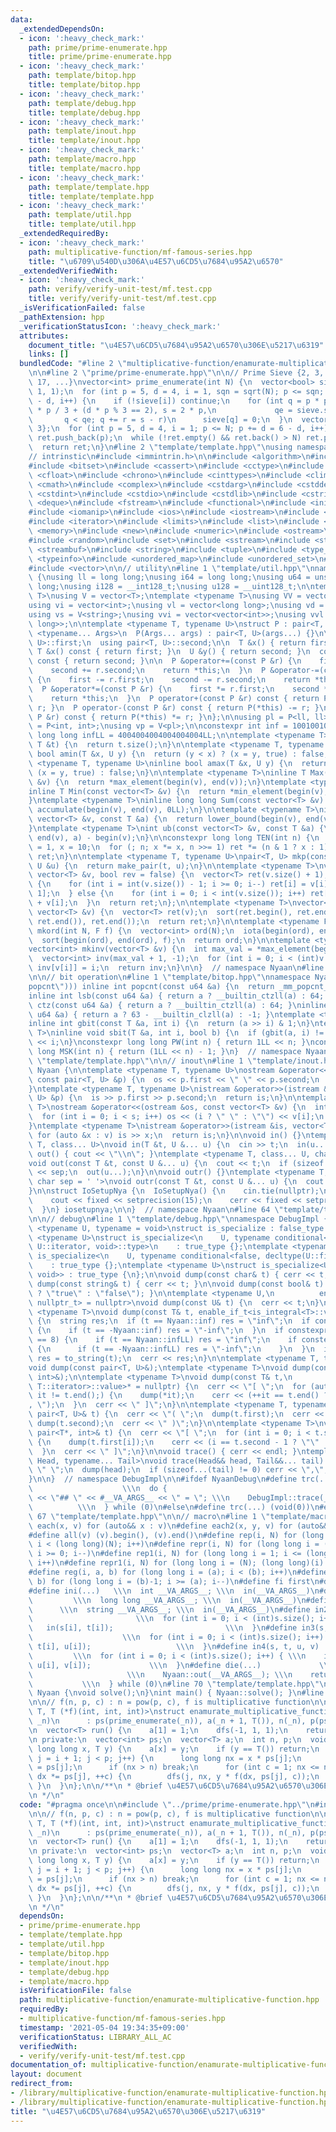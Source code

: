```yaml
---
data:
  _extendedDependsOn:
  - icon: ':heavy_check_mark:'
    path: prime/prime-enumerate.hpp
    title: prime/prime-enumerate.hpp
  - icon: ':heavy_check_mark:'
    path: template/bitop.hpp
    title: template/bitop.hpp
  - icon: ':heavy_check_mark:'
    path: template/debug.hpp
    title: template/debug.hpp
  - icon: ':heavy_check_mark:'
    path: template/inout.hpp
    title: template/inout.hpp
  - icon: ':heavy_check_mark:'
    path: template/macro.hpp
    title: template/macro.hpp
  - icon: ':heavy_check_mark:'
    path: template/template.hpp
    title: template/template.hpp
  - icon: ':heavy_check_mark:'
    path: template/util.hpp
    title: template/util.hpp
  _extendedRequiredBy:
  - icon: ':heavy_check_mark:'
    path: multiplicative-function/mf-famous-series.hpp
    title: "\u6709\u540D\u306A\u4E57\u6CD5\u7684\u95A2\u6570"
  _extendedVerifiedWith:
  - icon: ':heavy_check_mark:'
    path: verify/verify-unit-test/mf.test.cpp
    title: verify/verify-unit-test/mf.test.cpp
  _isVerificationFailed: false
  _pathExtension: hpp
  _verificationStatusIcon: ':heavy_check_mark:'
  attributes:
    document_title: "\u4E57\u6CD5\u7684\u95A2\u6570\u306E\u5217\u6319"
    links: []
  bundledCode: "#line 2 \"multiplicative-function/enamurate-multiplicative-function.hpp\"\
    \n\n#line 2 \"prime/prime-enumerate.hpp\"\n\n// Prime Sieve {2, 3, 5, 7, 11, 13,\
    \ 17, ...}\nvector<int> prime_enumerate(int N) {\n  vector<bool> sieve(N / 3 +\
    \ 1, 1);\n  for (int p = 5, d = 4, i = 1, sqn = sqrt(N); p <= sqn; p += d = 6\
    \ - d, i++) {\n    if (!sieve[i]) continue;\n    for (int q = p * p / 3, r = d\
    \ * p / 3 + (d * p % 3 == 2), s = 2 * p,\n             qe = sieve.size();\n  \
    \       q < qe; q += r = s - r)\n      sieve[q] = 0;\n  }\n  vector<int> ret{2,\
    \ 3};\n  for (int p = 5, d = 4, i = 1; p <= N; p += d = 6 - d, i++)\n    if (sieve[i])\
    \ ret.push_back(p);\n  while (!ret.empty() && ret.back() > N) ret.pop_back();\n\
    \  return ret;\n}\n#line 2 \"template/template.hpp\"\nusing namespace std;\n\n\
    // intrinstic\n#include <immintrin.h>\n\n#include <algorithm>\n#include <array>\n\
    #include <bitset>\n#include <cassert>\n#include <cctype>\n#include <cfenv>\n#include\
    \ <cfloat>\n#include <chrono>\n#include <cinttypes>\n#include <climits>\n#include\
    \ <cmath>\n#include <complex>\n#include <cstdarg>\n#include <cstddef>\n#include\
    \ <cstdint>\n#include <cstdio>\n#include <cstdlib>\n#include <cstring>\n#include\
    \ <deque>\n#include <fstream>\n#include <functional>\n#include <initializer_list>\n\
    #include <iomanip>\n#include <ios>\n#include <iostream>\n#include <istream>\n\
    #include <iterator>\n#include <limits>\n#include <list>\n#include <map>\n#include\
    \ <memory>\n#include <new>\n#include <numeric>\n#include <ostream>\n#include <queue>\n\
    #include <random>\n#include <set>\n#include <sstream>\n#include <stack>\n#include\
    \ <streambuf>\n#include <string>\n#include <tuple>\n#include <type_traits>\n#include\
    \ <typeinfo>\n#include <unordered_map>\n#include <unordered_set>\n#include <utility>\n\
    #include <vector>\n\n// utility\n#line 1 \"template/util.hpp\"\nnamespace Nyaan\
    \ {\nusing ll = long long;\nusing i64 = long long;\nusing u64 = unsigned long\
    \ long;\nusing i128 = __int128_t;\nusing u128 = __uint128_t;\n\ntemplate <typename\
    \ T>\nusing V = vector<T>;\ntemplate <typename T>\nusing VV = vector<vector<T>>;\n\
    using vi = vector<int>;\nusing vl = vector<long long>;\nusing vd = V<double>;\n\
    using vs = V<string>;\nusing vvi = vector<vector<int>>;\nusing vvl = vector<vector<long\
    \ long>>;\n\ntemplate <typename T, typename U>\nstruct P : pair<T, U> {\n  template\
    \ <typename... Args>\n  P(Args... args) : pair<T, U>(args...) {}\n\n  using pair<T,\
    \ U>::first;\n  using pair<T, U>::second;\n\n  T &x() { return first; }\n  const\
    \ T &x() const { return first; }\n  U &y() { return second; }\n  const U &y()\
    \ const { return second; }\n\n  P &operator+=(const P &r) {\n    first += r.first;\n\
    \    second += r.second;\n    return *this;\n  }\n  P &operator-=(const P &r)\
    \ {\n    first -= r.first;\n    second -= r.second;\n    return *this;\n  }\n\
    \  P &operator*=(const P &r) {\n    first *= r.first;\n    second *= r.second;\n\
    \    return *this;\n  }\n  P operator+(const P &r) const { return P(*this) +=\
    \ r; }\n  P operator-(const P &r) const { return P(*this) -= r; }\n  P operator*(const\
    \ P &r) const { return P(*this) *= r; }\n};\n\nusing pl = P<ll, ll>;\nusing pi\
    \ = P<int, int>;\nusing vp = V<pl>;\n\nconstexpr int inf = 1001001001;\nconstexpr\
    \ long long infLL = 4004004004004004004LL;\n\ntemplate <typename T>\nint sz(const\
    \ T &t) {\n  return t.size();\n}\n\ntemplate <typename T, typename U>\ninline\
    \ bool amin(T &x, U y) {\n  return (y < x) ? (x = y, true) : false;\n}\ntemplate\
    \ <typename T, typename U>\ninline bool amax(T &x, U y) {\n  return (x < y) ?\
    \ (x = y, true) : false;\n}\n\ntemplate <typename T>\ninline T Max(const vector<T>\
    \ &v) {\n  return *max_element(begin(v), end(v));\n}\ntemplate <typename T>\n\
    inline T Min(const vector<T> &v) {\n  return *min_element(begin(v), end(v));\n\
    }\ntemplate <typename T>\ninline long long Sum(const vector<T> &v) {\n  return\
    \ accumulate(begin(v), end(v), 0LL);\n}\n\ntemplate <typename T>\nint lb(const\
    \ vector<T> &v, const T &a) {\n  return lower_bound(begin(v), end(v), a) - begin(v);\n\
    }\ntemplate <typename T>\nint ub(const vector<T> &v, const T &a) {\n  return upper_bound(begin(v),\
    \ end(v), a) - begin(v);\n}\n\nconstexpr long long TEN(int n) {\n  long long ret\
    \ = 1, x = 10;\n  for (; n; x *= x, n >>= 1) ret *= (n & 1 ? x : 1);\n  return\
    \ ret;\n}\n\ntemplate <typename T, typename U>\npair<T, U> mkp(const T &t, const\
    \ U &u) {\n  return make_pair(t, u);\n}\n\ntemplate <typename T>\nvector<T> mkrui(const\
    \ vector<T> &v, bool rev = false) {\n  vector<T> ret(v.size() + 1);\n  if (rev)\
    \ {\n    for (int i = int(v.size()) - 1; i >= 0; i--) ret[i] = v[i] + ret[i +\
    \ 1];\n  } else {\n    for (int i = 0; i < int(v.size()); i++) ret[i + 1] = ret[i]\
    \ + v[i];\n  }\n  return ret;\n};\n\ntemplate <typename T>\nvector<T> mkuni(const\
    \ vector<T> &v) {\n  vector<T> ret(v);\n  sort(ret.begin(), ret.end());\n  ret.erase(unique(ret.begin(),\
    \ ret.end()), ret.end());\n  return ret;\n}\n\ntemplate <typename F>\nvector<int>\
    \ mkord(int N, F f) {\n  vector<int> ord(N);\n  iota(begin(ord), end(ord), 0);\n\
    \  sort(begin(ord), end(ord), f);\n  return ord;\n}\n\ntemplate <typename T>\n\
    vector<int> mkinv(vector<T> &v) {\n  int max_val = *max_element(begin(v), end(v));\n\
    \  vector<int> inv(max_val + 1, -1);\n  for (int i = 0; i < (int)v.size(); i++)\
    \ inv[v[i]] = i;\n  return inv;\n}\n\n}  // namespace Nyaan\n#line 58 \"template/template.hpp\"\
    \n\n// bit operation\n#line 1 \"template/bitop.hpp\"\nnamespace Nyaan {\n__attribute__((target(\"\
    popcnt\"))) inline int popcnt(const u64 &a) {\n  return _mm_popcnt_u64(a);\n}\n\
    inline int lsb(const u64 &a) { return a ? __builtin_ctzll(a) : 64; }\ninline int\
    \ ctz(const u64 &a) { return a ? __builtin_ctzll(a) : 64; }\ninline int msb(const\
    \ u64 &a) { return a ? 63 - __builtin_clzll(a) : -1; }\ntemplate <typename T>\n\
    inline int gbit(const T &a, int i) {\n  return (a >> i) & 1;\n}\ntemplate <typename\
    \ T>\ninline void sbit(T &a, int i, bool b) {\n  if (gbit(a, i) != b) a ^= T(1)\
    \ << i;\n}\nconstexpr long long PW(int n) { return 1LL << n; }\nconstexpr long\
    \ long MSK(int n) { return (1LL << n) - 1; }\n}  // namespace Nyaan\n#line 61\
    \ \"template/template.hpp\"\n\n// inout\n#line 1 \"template/inout.hpp\"\nnamespace\
    \ Nyaan {\n\ntemplate <typename T, typename U>\nostream &operator<<(ostream &os,\
    \ const pair<T, U> &p) {\n  os << p.first << \" \" << p.second;\n  return os;\n\
    }\ntemplate <typename T, typename U>\nistream &operator>>(istream &is, pair<T,\
    \ U> &p) {\n  is >> p.first >> p.second;\n  return is;\n}\n\ntemplate <typename\
    \ T>\nostream &operator<<(ostream &os, const vector<T> &v) {\n  int s = (int)v.size();\n\
    \  for (int i = 0; i < s; i++) os << (i ? \" \" : \"\") << v[i];\n  return os;\n\
    }\ntemplate <typename T>\nistream &operator>>(istream &is, vector<T> &v) {\n \
    \ for (auto &x : v) is >> x;\n  return is;\n}\n\nvoid in() {}\ntemplate <typename\
    \ T, class... U>\nvoid in(T &t, U &... u) {\n  cin >> t;\n  in(u...);\n}\n\nvoid\
    \ out() { cout << \"\\n\"; }\ntemplate <typename T, class... U, char sep = ' '>\n\
    void out(const T &t, const U &... u) {\n  cout << t;\n  if (sizeof...(u)) cout\
    \ << sep;\n  out(u...);\n}\n\nvoid outr() {}\ntemplate <typename T, class... U,\
    \ char sep = ' '>\nvoid outr(const T &t, const U &... u) {\n  cout << t;\n  outr(u...);\n\
    }\n\nstruct IoSetupNya {\n  IoSetupNya() {\n    cin.tie(nullptr);\n    ios::sync_with_stdio(false);\n\
    \    cout << fixed << setprecision(15);\n    cerr << fixed << setprecision(7);\n\
    \  }\n} iosetupnya;\n\n}  // namespace Nyaan\n#line 64 \"template/template.hpp\"\
    \n\n// debug\n#line 1 \"template/debug.hpp\"\nnamespace DebugImpl {\n\ntemplate\
    \ <typename U, typename = void>\nstruct is_specialize : false_type {};\ntemplate\
    \ <typename U>\nstruct is_specialize<\n    U, typename conditional<false, typename\
    \ U::iterator, void>::type>\n    : true_type {};\ntemplate <typename U>\nstruct\
    \ is_specialize<\n    U, typename conditional<false, decltype(U::first), void>::type>\n\
    \    : true_type {};\ntemplate <typename U>\nstruct is_specialize<U, enable_if_t<is_integral<U>::value,\
    \ void>> : true_type {\n};\n\nvoid dump(const char& t) { cerr << t; }\n\nvoid\
    \ dump(const string& t) { cerr << t; }\n\nvoid dump(const bool& t) { cerr << (t\
    \ ? \"true\" : \"false\"); }\n\ntemplate <typename U,\n          enable_if_t<!is_specialize<U>::value,\
    \ nullptr_t> = nullptr>\nvoid dump(const U& t) {\n  cerr << t;\n}\n\ntemplate\
    \ <typename T>\nvoid dump(const T& t, enable_if_t<is_integral<T>::value>* = nullptr)\
    \ {\n  string res;\n  if (t == Nyaan::inf) res = \"inf\";\n  if constexpr (is_signed<T>::value)\
    \ {\n    if (t == -Nyaan::inf) res = \"-inf\";\n  }\n  if constexpr (sizeof(T)\
    \ == 8) {\n    if (t == Nyaan::infLL) res = \"inf\";\n    if constexpr (is_signed<T>::value)\
    \ {\n      if (t == -Nyaan::infLL) res = \"-inf\";\n    }\n  }\n  if (res.empty())\
    \ res = to_string(t);\n  cerr << res;\n}\n\ntemplate <typename T, typename U>\n\
    void dump(const pair<T, U>&);\ntemplate <typename T>\nvoid dump(const pair<T*,\
    \ int>&);\n\ntemplate <typename T>\nvoid dump(const T& t,\n          enable_if_t<!is_void<typename\
    \ T::iterator>::value>* = nullptr) {\n  cerr << \"[ \";\n  for (auto it = t.begin();\
    \ it != t.end();) {\n    dump(*it);\n    cerr << (++it == t.end() ? \"\" : \"\
    , \");\n  }\n  cerr << \" ]\";\n}\n\ntemplate <typename T, typename U>\nvoid dump(const\
    \ pair<T, U>& t) {\n  cerr << \"( \";\n  dump(t.first);\n  cerr << \", \";\n \
    \ dump(t.second);\n  cerr << \" )\";\n}\n\ntemplate <typename T>\nvoid dump(const\
    \ pair<T*, int>& t) {\n  cerr << \"[ \";\n  for (int i = 0; i < t.second; i++)\
    \ {\n    dump(t.first[i]);\n    cerr << (i == t.second - 1 ? \"\" : \", \");\n\
    \  }\n  cerr << \" ]\";\n}\n\nvoid trace() { cerr << endl; }\ntemplate <typename\
    \ Head, typename... Tail>\nvoid trace(Head&& head, Tail&&... tail) {\n  cerr <<\
    \ \" \";\n  dump(head);\n  if (sizeof...(tail) != 0) cerr << \",\";\n  trace(forward<Tail>(tail)...);\n\
    }\n\n}  // namespace DebugImpl\n\n#ifdef NyaanDebug\n#define trc(...)        \
    \                    \\\n  do {                                      \\\n    cerr\
    \ << \"## \" << #__VA_ARGS__ << \" = \"; \\\n    DebugImpl::trace(__VA_ARGS__);\
    \          \\\n  } while (0)\n#else\n#define trc(...) (void(0))\n#endif\n#line\
    \ 67 \"template/template.hpp\"\n\n// macro\n#line 1 \"template/macro.hpp\"\n#define\
    \ each(x, v) for (auto&& x : v)\n#define each2(x, y, v) for (auto&& [x, y] : v)\n\
    #define all(v) (v).begin(), (v).end()\n#define rep(i, N) for (long long i = 0;\
    \ i < (long long)(N); i++)\n#define repr(i, N) for (long long i = (long long)(N)-1;\
    \ i >= 0; i--)\n#define rep1(i, N) for (long long i = 1; i <= (long long)(N);\
    \ i++)\n#define repr1(i, N) for (long long i = (N); (long long)(i) > 0; i--)\n\
    #define reg(i, a, b) for (long long i = (a); i < (b); i++)\n#define regr(i, a,\
    \ b) for (long long i = (b)-1; i >= (a); i--)\n#define fi first\n#define se second\n\
    #define ini(...)   \\\n  int __VA_ARGS__; \\\n  in(__VA_ARGS__)\n#define inl(...)\
    \         \\\n  long long __VA_ARGS__; \\\n  in(__VA_ARGS__)\n#define ins(...)\
    \      \\\n  string __VA_ARGS__; \\\n  in(__VA_ARGS__)\n#define in2(s, t)    \
    \                       \\\n  for (int i = 0; i < (int)s.size(); i++) { \\\n \
    \   in(s[i], t[i]);                         \\\n  }\n#define in3(s, t, u)    \
    \                    \\\n  for (int i = 0; i < (int)s.size(); i++) { \\\n    in(s[i],\
    \ t[i], u[i]);                   \\\n  }\n#define in4(s, t, u, v)            \
    \         \\\n  for (int i = 0; i < (int)s.size(); i++) { \\\n    in(s[i], t[i],\
    \ u[i], v[i]);             \\\n  }\n#define die(...)             \\\n  do {  \
    \                     \\\n    Nyaan::out(__VA_ARGS__); \\\n    return;       \
    \           \\\n  } while (0)\n#line 70 \"template/template.hpp\"\n\nnamespace\
    \ Nyaan {\nvoid solve();\n}\nint main() { Nyaan::solve(); }\n#line 5 \"multiplicative-function/enamurate-multiplicative-function.hpp\"\
    \n\n// f(n, p, c) : n = pow(p, c), f is multiplicative function\n\ntemplate <typename\
    \ T, T (*f)(int, int, int)>\nstruct enamurate_multiplicative_function {\n  enamurate_multiplicative_function(int\
    \ _n)\n      : ps(prime_enumerate(_n)), a(_n + 1, T()), n(_n), p(ps.size()) {}\n\
    \n  vector<T> run() {\n    a[1] = 1;\n    dfs(-1, 1, 1);\n    return a;\n  }\n\
    \n private:\n  vector<int> ps;\n  vector<T> a;\n  int n, p;\n  void dfs(int i,\
    \ long long x, T y) {\n    a[x] = y;\n    if (y == T()) return;\n    for (int\
    \ j = i + 1; j < p; j++) {\n      long long nx = x * ps[j];\n      long long dx\
    \ = ps[j];\n      if (nx > n) break;\n      for (int c = 1; nx <= n; nx *= ps[j],\
    \ dx *= ps[j], ++c) {\n        dfs(j, nx, y * f(dx, ps[j], c));\n      }\n   \
    \ }\n  }\n};\n\n/**\n * @brief \u4E57\u6CD5\u7684\u95A2\u6570\u306E\u5217\u6319\
    \n */\n"
  code: "#pragma once\n\n#include \"../prime/prime-enumerate.hpp\"\n#include \"../template/template.hpp\"\
    \n\n// f(n, p, c) : n = pow(p, c), f is multiplicative function\n\ntemplate <typename\
    \ T, T (*f)(int, int, int)>\nstruct enamurate_multiplicative_function {\n  enamurate_multiplicative_function(int\
    \ _n)\n      : ps(prime_enumerate(_n)), a(_n + 1, T()), n(_n), p(ps.size()) {}\n\
    \n  vector<T> run() {\n    a[1] = 1;\n    dfs(-1, 1, 1);\n    return a;\n  }\n\
    \n private:\n  vector<int> ps;\n  vector<T> a;\n  int n, p;\n  void dfs(int i,\
    \ long long x, T y) {\n    a[x] = y;\n    if (y == T()) return;\n    for (int\
    \ j = i + 1; j < p; j++) {\n      long long nx = x * ps[j];\n      long long dx\
    \ = ps[j];\n      if (nx > n) break;\n      for (int c = 1; nx <= n; nx *= ps[j],\
    \ dx *= ps[j], ++c) {\n        dfs(j, nx, y * f(dx, ps[j], c));\n      }\n   \
    \ }\n  }\n};\n\n/**\n * @brief \u4E57\u6CD5\u7684\u95A2\u6570\u306E\u5217\u6319\
    \n */\n"
  dependsOn:
  - prime/prime-enumerate.hpp
  - template/template.hpp
  - template/util.hpp
  - template/bitop.hpp
  - template/inout.hpp
  - template/debug.hpp
  - template/macro.hpp
  isVerificationFile: false
  path: multiplicative-function/enamurate-multiplicative-function.hpp
  requiredBy:
  - multiplicative-function/mf-famous-series.hpp
  timestamp: '2021-05-04 19:34:35+09:00'
  verificationStatus: LIBRARY_ALL_AC
  verifiedWith:
  - verify/verify-unit-test/mf.test.cpp
documentation_of: multiplicative-function/enamurate-multiplicative-function.hpp
layout: document
redirect_from:
- /library/multiplicative-function/enamurate-multiplicative-function.hpp
- /library/multiplicative-function/enamurate-multiplicative-function.hpp.html
title: "\u4E57\u6CD5\u7684\u95A2\u6570\u306E\u5217\u6319"
---
```

